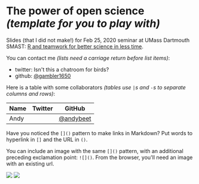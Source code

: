 # The power of open science *(template for you to play with)*

Slides (that I did not make!) for Feb 25, 2020 seminar at UMass Dartmouth SMAST: [R and teamwork for better science in less time](https://openscapes.github.io/slides/betterscience/smast#1).

You can contact me *(lists need a carriage return before list items)*: 

- twitter: Isn't this a chatroom for birds?
- github: [@gambler1650](https://github.com/gambler1650)


Here is a table with some collaborators *(tables use `|`s and `-`s to separate columns and rows)*:


Name | Twitter | GitHub
-----|---------|--------
Andy |  | [@andybeet](https://github.com/andybeet)

Have you noticed the `[]()` pattern to make links in Markdown? Put words to hyperlink in `[]` and the URL in `()`. 

You can include an image with the same `[]()` pattern, with an additional preceding exclamation point: `![]()`. From the browser, you'll need an image with an existing url. 

![](https://octodex.github.com/images/labtocat.png)
![](https://octodex.github.com/images/privateinvestocat.png)
